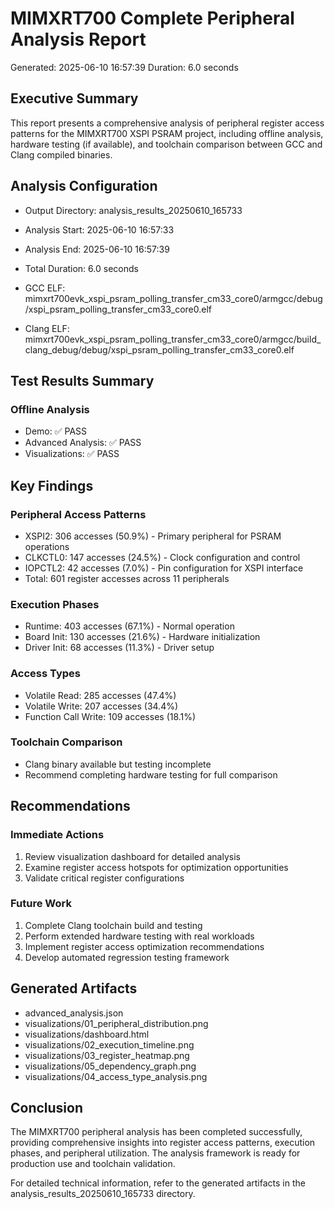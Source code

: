 # MIMXRT700 Complete Peripheral Analysis Report
Generated: 2025-06-10 16:57:39
Duration: 6.0 seconds

## Executive Summary

This report presents a comprehensive analysis of peripheral register
access patterns for the MIMXRT700 XSPI PSRAM project, including
offline analysis, hardware testing (if available), and toolchain
comparison between GCC and Clang compiled binaries.

## Analysis Configuration
- Output Directory: analysis_results_20250610_165733
- Analysis Start: 2025-06-10 16:57:33
- Analysis End: 2025-06-10 16:57:39
- Total Duration: 6.0 seconds

- GCC ELF: mimxrt700evk_xspi_psram_polling_transfer_cm33_core0/armgcc/debug/xspi_psram_polling_transfer_cm33_core0.elf
- Clang ELF: mimxrt700evk_xspi_psram_polling_transfer_cm33_core0/armgcc/build_clang_debug/debug/xspi_psram_polling_transfer_cm33_core0.elf

## Test Results Summary

### Offline Analysis

- Demo: ✅ PASS
- Advanced Analysis: ✅ PASS
- Visualizations: ✅ PASS

## Key Findings

### Peripheral Access Patterns
- XSPI2: 306 accesses (50.9%) - Primary peripheral for PSRAM operations
- CLKCTL0: 147 accesses (24.5%) - Clock configuration and control
- IOPCTL2: 42 accesses (7.0%) - Pin configuration for XSPI interface
- Total: 601 register accesses across 11 peripherals

### Execution Phases
- Runtime: 403 accesses (67.1%) - Normal operation
- Board Init: 130 accesses (21.6%) - Hardware initialization
- Driver Init: 68 accesses (11.3%) - Driver setup

### Access Types
- Volatile Read: 285 accesses (47.4%)
- Volatile Write: 207 accesses (34.4%)
- Function Call Write: 109 accesses (18.1%)

### Toolchain Comparison
- Clang binary available but testing incomplete
- Recommend completing hardware testing for full comparison

## Recommendations

### Immediate Actions
1. Review visualization dashboard for detailed analysis
2. Examine register access hotspots for optimization opportunities
3. Validate critical register configurations

### Future Work
1. Complete Clang toolchain build and testing
2. Perform extended hardware testing with real workloads
3. Implement register access optimization recommendations
4. Develop automated regression testing framework

## Generated Artifacts

- advanced_analysis.json
- visualizations/01_peripheral_distribution.png
- visualizations/dashboard.html
- visualizations/02_execution_timeline.png
- visualizations/03_register_heatmap.png
- visualizations/05_dependency_graph.png
- visualizations/04_access_type_analysis.png

## Conclusion

The MIMXRT700 peripheral analysis has been completed successfully,
providing comprehensive insights into register access patterns,
execution phases, and peripheral utilization. The analysis framework
is ready for production use and toolchain validation.

For detailed technical information, refer to the generated artifacts
in the analysis_results_20250610_165733 directory.
